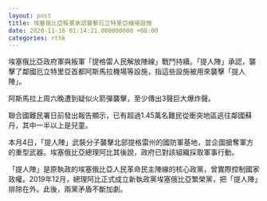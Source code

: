 ```yaml
---
layout: post
title: 埃塞俄比亞叛軍承認襲擊厄立特里亞機場設施
date: 2020-11-16 01:14:21.000000000 +08:00
categories: rthk
---
```


埃塞俄比亞政府軍與叛軍「提格雷人民解放陣線」戰鬥持續。「提人陣」承認，襲擊了鄰國厄立特里亞首都阿斯馬拉機場等設施，指這些設施被用來襲擊「提人陣」。

阿斯馬拉上周六晚遭到疑似火箭彈襲擊，至少傳出3聲巨大爆炸聲。

聯合國難民署日前發出報告顯示，已有超過1.45萬名難民從衝突地區逃往鄰國蘇丹，其中一半以上是兒童。

本月4日，「提人陣」武裝分子襲擊北部提格雷州的國防軍基地，並企圖搶奪軍方的重型武器。埃塞俄比亞總理阿比其後說，政府已對該組織採取軍事行動。

「提人陣」是原執政的埃塞俄比亞人民革命民主陣線的核心政黨，曾實際控制國家政權。2019年12月，總理阿比正式成立新執政黨埃塞俄比亞繁榮黨，把「提人陣」排除在外。此後，兩黨矛盾不斷加劇。
